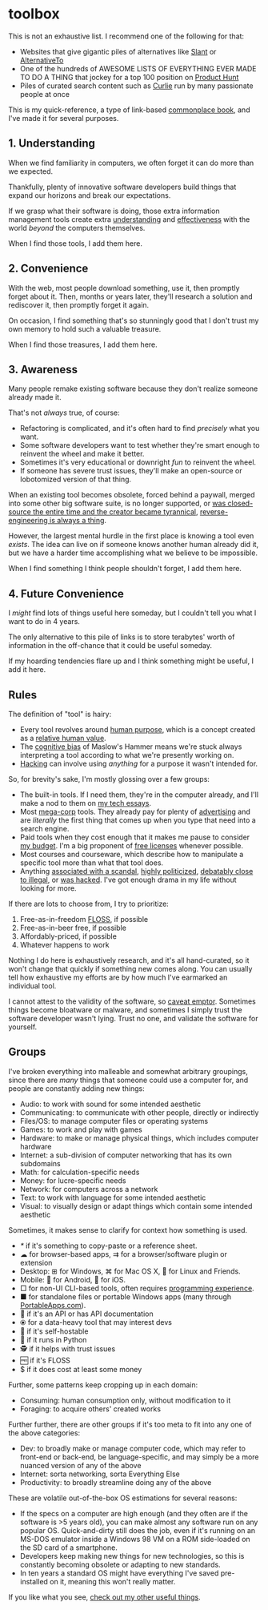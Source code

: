 # toolbox

This is not an exhaustive list. I recommend one of the following for that:

- Websites that give gigantic piles of alternatives like [Slant](https://www.slant.co/) or [AlternativeTo](https://alternativeto.net/)
- One of the hundreds of AWESOME LISTS OF EVERYTHING EVER MADE TO DO A THING that jockey for a top 100 position on [Product Hunt](https://www.producthunt.com/)
- Piles of curated search content such as [Curlie](https://curlie.org/) run by many passionate people at once

This is my quick-reference, a type of link-based [commonplace book](https://en.wikipedia.org/wiki/Commonplace_book), and I've made it for several purposes.

## 1. Understanding

When we find familiarity in computers, we often forget it can do more than we expected.

Thankfully, plenty of innovative software developers build things that expand our horizons and break our expectations.

If we grasp what their software is doing, those extra information management tools create extra [understanding](https://gainedin.site/understanding) and [effectiveness](https://gainedin.site/results) with the world _beyond_ the computers themselves.

When I find those tools, I add them here.

## 2. Convenience

With the web, most people download something, use it, then promptly forget about it. Then, months or years later, they'll research a solution and rediscover it, then promptly forget it again.

On occasion, I find something that's so stunningly good that I don't trust my own memory to hold such a valuable treasure.

When I find those treasures, I add them here.

## 3. Awareness

Many people remake existing software because they don't realize someone already made it.

That's not _always_ true, of course:

- Refactoring is complicated, and it's often hard to find _precisely_ what you want.
- Some software developers want to test whether they're smart enough to reinvent the wheel and make it better.
- Sometimes it's very educational or downright _fun_ to reinvent the wheel.
- If someone has severe trust issues, they'll make an open-source or lobotomized version of that thing.

When an existing tool becomes obsolete, forced behind a paywall, merged into some other big software suite, is no longer supported, or [was closed-source the entire time and the creator became tyrannical](https://notageni.us/ip), [reverse-engineering is always a thing](https://trendless.tech/hacking).

However, the largest mental hurdle in the first place is knowing a tool even _exists_. The idea can live on if someone knows another human already did it, but we have a harder time accomplishing what we believe to be impossible.

When I find something I think people shouldn't forget, I add them here.

## 4. Future Convenience

I _might_ find lots of things useful here someday, but I couldn't tell you what I want to do in 4 years.

The only alternative to this pile of links is to store terabytes' worth of information in the off-chance that it could be useful someday.

If my hoarding tendencies flare up and I think something might be useful, I add it here.

## Rules

The definition of "tool" is hairy:

- Every tool revolves around [human purpose](https://gainedin.site/purpose/), which is a concept created as a [relative human value](https://gainedin.site/values/).
- The [cognitive bias](https://gainedin.site/bias) of Maslow's Hammer means we're stuck always interpreting a tool according to what we're presently working on.
- [Hacking](https://trendless.tech/hacking) can involve using _anything_ for a purpose it wasn't intended for.

So, for brevity's sake, I'm mostly glossing over a few groups:

- The built-in tools. If I need them, they're in the computer already, and I'll make a nod to them on [my tech essays](https://trendless.tech).
- Most [mega-corp](https://gainedin.site/groups-large) tools. They already pay for plenty of [advertising](https://notageni.us/marketing/) and are _literally_ the first thing that comes up when you type that need into a search engine.
- Paid tools when they cost enough that it makes me pause to consider [my budget](https://adequate.life/money-3/). I'm a big proponent of [free licenses](https://trendless.tech/floss/) whenever possible.
- Most courses and courseware, which describe how to manipulate a specific tool more than what that tool does.
- Anything [associated with a scandal](https://trendless.tech/faang), [highly politicized](https://gainedin.site/conservative-liberal), [debatably close to illegal](https://notageni.us/legally-safe), or [was hacked](https://trendless.tech/hacking). I've got enough drama in my life without looking for more.

If there are lots to choose from, I try to prioritize:

1. Free-as-in-freedom [FLOSS](https://trendless.tech/floss), if possible
2. Free-as-in-beer free, if possible
3. Affordably-priced, if possible
4. Whatever happens to work

Nothing I do here is exhaustively research, and it's all hand-curated, so it won't change that quickly if something new comes along. You can usually tell how exhaustive my efforts are by how much I've earmarked an individual tool.

I cannot attest to the validity of the software, so [caveat emptor](https://notageni.us/legal-doctrines). Sometimes things become bloatware or malware, and sometimes I simply trust the software developer wasn't lying. Trust no one, and validate the software for yourself.

## Groups

I've broken everything into malleable and somewhat arbitrary groupings, since there are _many_ things that someone could use a computer for, and people are constantly adding new things:

- Audio: to work with sound for some intended aesthetic
- Communicating: to communicate with other people, directly or indirectly
- Files/OS: to manage computer files or operating systems
- Games: to work and play with games
- Hardware: to make or manage physical things, which includes computer hardware
- Internet: a sub-division of computer networking that has its own subdomains
- Math: for calculation-specific needs
- Money: for lucre-specific needs
- Network: for computers across a network
- Text: to work with language for some intended aesthetic
- Visual: to visually design or adapt things which contain some intended aesthetic

Sometimes, it makes sense to clarify for context how something is used.

- _*_ if it's something to copy-paste or a reference sheet.
- ☁ for browser-based apps, ⇉ for a browser/software plugin or extension
- Desktop: ⊞ for Windows, ⌘ for Mac OS X, 🐧 for Linux and Friends.
- Mobile: 🤖 for Android, 🍎 for iOS.
- □ for non-UI CLI-based tools, often requires [programming experience](https://trendless.tech/prog-basics).
- ■ for standalone files or portable Windows apps (many through [PortableApps.com](https://portableapps.com/)).
- 🔌 if it's an API or has API documentation
- ⦿ for a data-heavy tool that may interest devs
- 💾 if it's self-hostable
- 🐍 if it runs in Python
- 🕵️ if it helps with trust issues
- 🆓 if it's FLOSS
- $ if it does cost at least some money

Further, some patterns keep cropping up in each domain:

- Consuming: human consumption only, without modification to it
- Foraging: to acquire others' created works

Further further, there are other groups if it's too meta to fit into any one of the above categories:

- Dev: to broadly make or manage computer code, which may refer to front-end or back-end, be language-specific, and may simply be a more nuanced version of any of the above
- Internet: sorta networking, sorta Everything Else
- Productivity: to broadly streamline doing any of the above

These are volatile out-of-the-box OS estimations for several reasons:

- If the specs on a computer are high enough (and they often are if the software is >5 years old), you can make almost any software run on any popular OS. Quick-and-dirty still does the job, even if it's running on an MS-DOS emulator inside a Windows 98 VM on a ROM side-loaded on the SD card of a smartphone.
- Developers keep making new things for new technologies, so this is constantly becoming obsolete or adapting to new standards.
- In ten years a standard OS might have everything I've saved pre-installed on it, meaning this won't really matter.

If you like what you see, [check out my other useful things](https://stucky.tech/creations).

